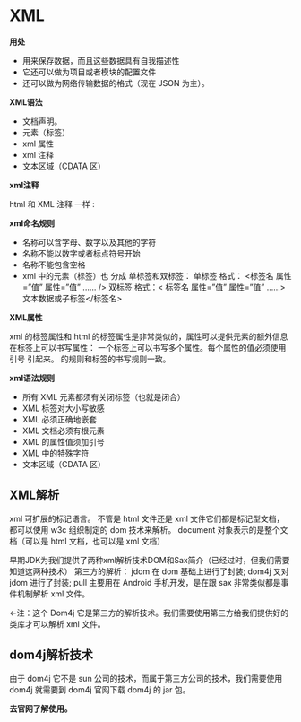 # XML

**用处**

- 用来保存数据，而且这些数据具有自我描述性 
- 它还可以做为项目或者模块的配置文件 
- 还可以做为网络传输数据的格式（现在 JSON 为主）。

**XML语法**

- 文档声明。
- 元素（标签）
- xml 属性 
- xml 注释 
- 文本区域（CDATA 区）

**xml注释**

html 和 XML 注释 一样 : <!-- html 注释 -->

**xml命名规则**

- 名称可以含字母、数字以及其他的字符
- 名称不能以数字或者标点符号开始
- 名称不能包含空格
- xml 中的元素（标签）也 分成 单标签和双标签：
  单标签 格式： <标签名 属性=”值” 属性=”值” ...... /> 
  双标签 格式：< 标签名 属性=”值” 属性=”值” ......>文本数据或子标签</标签名>

**XML属性**

xml 的标签属性和 html 的标签属性是非常类似的，属性可以提供元素的额外信息 
在标签上可以书写属性：
一个标签上可以书写多个属性。每个属性的值必须使用 引号 引起来。 的规则和标签的书写规则一致。

**xml语法规则**

- 所有 XML 元素都须有关闭标签（也就是闭合）
- XML 标签对大小写敏感
- XML 必须正确地嵌套
- XML 文档必须有根元素
- XML 的属性值须加引号
- XML 中的特殊字符
- 文本区域（CDATA 区）

## XML解析

xml 可扩展的标记语言。 
不管是 html 文件还是 xml 文件它们都是标记型文档，都可以使用 w3c 组织制定的 dom 技术来解析。
document 对象表示的是整个文档（可以是 html 文档，也可以是 xml 文档）

早期JDK为我们提供了两种xml解析技术DOM和Sax简介（已经过时，但我们需要知道这两种技术）
第三方的解析： 
jdom 在 dom 基础上进行了封装;
dom4j 又对 jdom 进行了封装;
pull 主要用在 Android 手机开发，是在跟 sax 非常类似都是事件机制解析 xml 文件。

<-注：这个 Dom4j 它是第三方的解析技术。我们需要使用第三方给我们提供好的类库才可以解析 xml 文件。

## **dom4j**解析技术

由于 dom4j 它不是 sun 公司的技术，而属于第三方公司的技术，我们需要使用 dom4j 就需要到 dom4j 官网下载 dom4j 的 jar 包。

**去官网了解使用。**